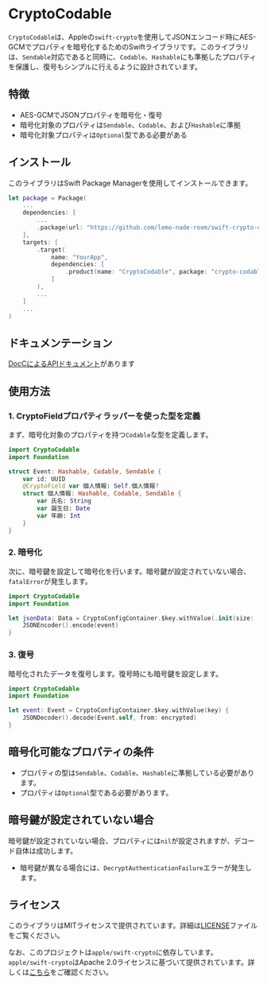 # CryptoCodable

`CryptoCodable`は、Appleの`swift-crypto`を使用してJSONエンコード時にAES-GCMでプロパティを暗号化するためのSwiftライブラリです。このライブラリは、`Sendable`対応であると同時に、`Codable`、`Hashable`にも準拠したプロパティを保護し、復号もシンプルに行えるように設計されています。

## 特徴
- AES-GCMでJSONプロパティを暗号化・復号
- 暗号化対象のプロパティは`Sendable`、`Codable`、および`Hashable`に準拠
- 暗号化対象プロパティは`Optional`型である必要がある

## インストール

このライブラリはSwift Package Managerを使用してインストールできます。

```swift
let package = Package(
    ...
    dependencies: [
        ...
        .package(url: "https://github.com/lemo-nade-room/swift-crypto-codable.git", branch: "main"),
    ],
    targets: [
        .target(
            name: "YourApp",
            dependencies: [
                .product(name: "CryptoCodable", package: "crypto-codable"),
            ]
        ),
        ...
    ]
    ...
)
```

## ドキュメンテーション

[DocCによるAPIドキュメント](https://lemo-nade-room.github.io/swift-crypto-codable/documentation/cryptocodable)があります

## 使用方法

### 1. CryptoFieldプロパティラッパーを使った型を定義

まず、暗号化対象のプロパティを持つ`Codable`な型を定義します。

```swift
import CryptoCodable
import Foundation

struct Event: Hashable, Codable, Sendable {
    var id: UUID
    @CryptoField var 個人情報: Self.個人情報?
    struct 個人情報: Hashable, Codable, Sendable {
        var 氏名: String
        var 誕生日: Date
        var 年齢: Int
    }
}
```

### 2. 暗号化

次に、暗号鍵を設定して暗号化を行います。暗号鍵が設定されていない場合、`fatalError`が発生します。

```swift
import CryptoCodable
import Foundation

let jsonData: Data = CryptoConfigContainer.$key.withValue(.init(size: .bits256)) {
    JSONEncoder().encode(event)
}
```

### 3. 復号

暗号化されたデータを復号します。復号時にも暗号鍵を設定します。

```swift
import CryptoCodable
import Foundation

let event: Event = CryptoConfigContainer.$key.withValue(key) {
    JSONDecoder().decode(Event.self, from: encrypted)
}
```

## 暗号化可能なプロパティの条件
- プロパティの型は`Sendable`、`Codable`、`Hashable`に準拠している必要があります。
- プロパティは`Optional`型である必要があります。

## 暗号鍵が設定されていない場合
暗号鍵が設定されていない場合、プロパティには`nil`が設定されますが、デコード自体は成功します。

- 暗号鍵が異なる場合には、`DecryptAuthenticationFailure`エラーが発生します。

## ライセンス
このライブラリはMITライセンスで提供されています。詳細は[LICENSE](./LICENSE)ファイルをご覧ください。

なお、このプロジェクトは`apple/swift-crypto`に依存しています。`apple/swift-crypto`はApache 2.0ライセンスに基づいて提供されています。詳しくは[こちら](https://raw.githubusercontent.com/apple/swift-crypto/main/LICENSE.txt)をご確認ください。